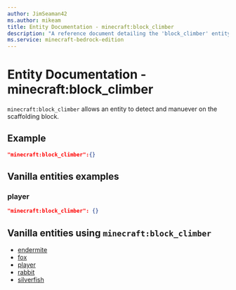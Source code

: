 ```yaml
---
author: JimSeaman42
ms.author: mikeam
title: Entity Documentation - minecraft:block_climber
description: "A reference document detailing the 'block_climber' entity component"
ms.service: minecraft-bedrock-edition
---
```


# Entity Documentation - minecraft:block_climber

`minecraft:block_climber` allows an entity to detect and manuever on the scaffolding block.

## Example

```json
"minecraft:block_climber":{}
```

## Vanilla entities examples

### player
```json
"minecraft:block_climber": {}
```

## Vanilla entities using `minecraft:block_climber`

- [endermite](../../../../Source/VanillaBehaviorPack_Snippets/entities/endermite.md)
- [fox](../../../../Source/VanillaBehaviorPack_Snippets/entities/fox.md)
- [player](../../../../Source/VanillaBehaviorPack_Snippets/entities/player.md)
- [rabbit](../../../../Source/VanillaBehaviorPack_Snippets/entities/rabbit.md)
- [silverfish](../../../../Source/VanillaBehaviorPack_Snippets/entities/silverfish.md)
